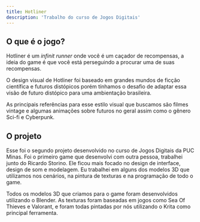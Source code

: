 ```yaml
---
title: Hotliner
description: 'Trabalho do curso de Jogos Digitais'
---
```


## O que é o jogo?

Hotliner é um *infinit runner* onde você é um caçador de recompensas, a ideia do game é que você está perseguindo a procurar uma de suas recompensas.

O design visual de Hotliner foi baseado em grandes mundos de ficção científica e futuros distópicos porém tínhamos o desafio de adaptar essa visão de futuro distópico para uma ambientação brasileira.

As principais referências para esse estilo visual que buscamos são filmes vintage e algumas animações sobre futuros no geral assim como o gênero Sci-fi e Cyberpunk.

## O projeto

Esse foi o segundo projeto desenvolvido no curso de Jogos Digitais da PUC Minas. Foi o primeiro game que desenvolvi com outra pessoa, trabalhei junto do Ricardo Storino. Ele ficou mais focado no design de interface, design de som e modelagem. Eu trabalhei em alguns dos modelos 3D que utilizamos nos cenários, na pintura de texturas e na programação de todo o game.

Todos os modelos 3D que criamos para o game foram desenvolvidos utilizando o Blender. As texturas foram baseadas em jogos como Sea Of Thieves e Valorant, e foram todas pintadas por nós utilizando o Krita como principal ferramenta.
